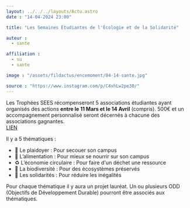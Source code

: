 ```yaml
---
layout: ../../../layouts/Actu.astro
date : "14-04-2024 23:00"

title: "Les Semaines Étudiantes de l'Écologie et de la Solidarité"

auteur :
  - sante

affiliation :
  - su
  - sante

image : "/assets/fildactus/encemoment/04-14-sante.jpg"

source : "https://www.instagram.com/p/C4xhLw2pe30/"
---
```


Les Trophées SEES récompenseront 5 associations étudiantes ayant organisés des actions __entre le 11 Mars et le 14 Avril__ (compris). 500€ et un accompagnement personnalisé seront décernés à chacune des associations gagnantes.  
[LIEN](https://sees.le-reses.org/)

Il y a 5 thématiques :  
- 📣 Le plaidoyer : Pour secouer son campus  
- 🍎 L’alimentation : Pour mieux se nourrir sur son campus  
- ♻️ L’économie circulaire : Pour faire d'un déchet une ressource  
- 🐸 La biodiversité : Pour des écosystèmes préservés  
- 🤝 Les solidarités : Pour réduire les inégalités

Pour chaque thématique il y aura un projet lauréat. Un ou plusieurs ODD (Objectifs de Développement Durable) pourront être associés aux thématiques.